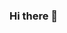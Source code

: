 ### Hi there 👋

<!--
**divyanshgoel10/divyanshgoel10** is a ✨ _special_ ✨ repository because its `README.md` (this file) appears on your GitHub profile.

Here are some ideas to get you started:

- 👀 I’m interested in Software Development, Web Development
- 🔭 I’m currently working on myself as well as some projects.
- 🌱 I’m currently learning Data Structures And Algorithms in C++
- 👯 I’m looking to collaborate on anything that gains my interest
- 📫 How to reach me: divyanshgoel0@gmail.com
- ⚡ Fun fact: I want to learn new things everyday to remove that 'L' one day
-->

